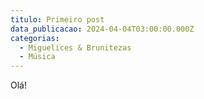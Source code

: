 ```yaml
---
titulo: Primeiro post
data_publicacao: 2024-04-04T03:00:00.000Z
categorias:
  - Miguelices & Brunitezas
  - Música
---
```


Olá!
